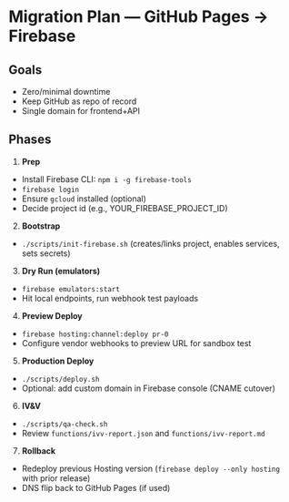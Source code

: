 # Migration Plan — GitHub Pages → Firebase

## Goals
- Zero/minimal downtime
- Keep GitHub as repo of record
- Single domain for frontend+API

## Phases
1) **Prep**
- Install Firebase CLI: `npm i -g firebase-tools`
- `firebase login`
- Ensure `gcloud` installed (optional)
- Decide project id (e.g., YOUR_FIREBASE_PROJECT_ID)

2) **Bootstrap**
- `./scripts/init-firebase.sh` (creates/links project, enables services, sets secrets)

3) **Dry Run (emulators)**
- `firebase emulators:start`
- Hit local endpoints, run webhook test payloads

4) **Preview Deploy**
- `firebase hosting:channel:deploy pr-0`
- Configure vendor webhooks to preview URL for sandbox test

5) **Production Deploy**
- `./scripts/deploy.sh`
- Optional: add custom domain in Firebase console (CNAME cutover)

6) **IV&V**
- `./scripts/qa-check.sh`
- Review `functions/ivv-report.json` and `functions/ivv-report.md`

7) **Rollback**
- Redeploy previous Hosting version (`firebase deploy --only hosting` with prior release)
- DNS flip back to GitHub Pages (if used)
